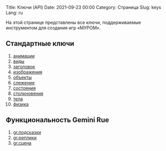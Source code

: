 Title: Ключи (API)
Date: 2021-09-23 00:00
Category: Страница
Slug: keys
Lang: ru

На этой странице представлены все ключи, поддерживаемые инструментом для создания игр «МУРОМ».

## Стандартные ключи

1. [анимации][animations]
1. [виды][styles]
1. [заголовок][title]
1. [изображения][images]
1. [объекты][objects]
1. [слежение][tracking]
1. [состояния][states]
1. [столкновения][collisions]
1. [тела][bodies]
1. [физика][physics]

## Функциональность Gemini Rue

1. [gr.подсказки][gr.hints]
1. [gr.реплики][gr.speech]
1. [gr.сцена][gr.scene]

[animations]: animations.html
[bodies]: bodies.html
[collisions]: collisions.html
[images]: images.html
[objects]: objects.html
[physics]: physics.html
[states]: states.html
[styles]: styles.html
[title]: title.html
[tracking]: tracking.html

[gr.hints]: gr.hints.html
[gr.speech]: gr.speech.html
[gr.scene]: gr.scene.html
